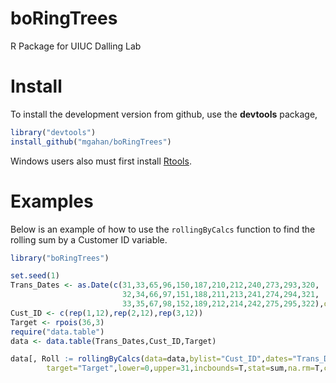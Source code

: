 boRingTrees
===========

R Package for UIUC Dalling Lab

# Install 

To install the development version from github, use the
**devtools** package,

```r
library("devtools")
install_github("mgahan/boRingTrees")
```

Windows users also must first install
[Rtools](http://cran.rstudio.com/bin/windows/Rtools/).

# Examples

Below is an example of how to use the `rollingByCalcs` function to find the rolling
sum by a Customer ID variable.

```r
library("boRingTrees")

set.seed(1)
Trans_Dates <- as.Date(c(31,33,65,96,150,187,210,212,240,273,293,320,
                         32,34,66,97,151,188,211,213,241,274,294,321,
                         33,35,67,98,152,189,212,214,242,275,295,322),origin="2010-01-01")
Cust_ID <- c(rep(1,12),rep(2,12),rep(3,12))
Target <- rpois(36,3)
require("data.table")
data <- data.table(Trans_Dates,Cust_ID,Target)

data[, Roll := rollingByCalcs(data=data,bylist="Cust_ID",dates="Trans_Dates",
        target="Target",lower=0,upper=31,incbounds=T,stat=sum,na.rm=T,cores=1)]

```
